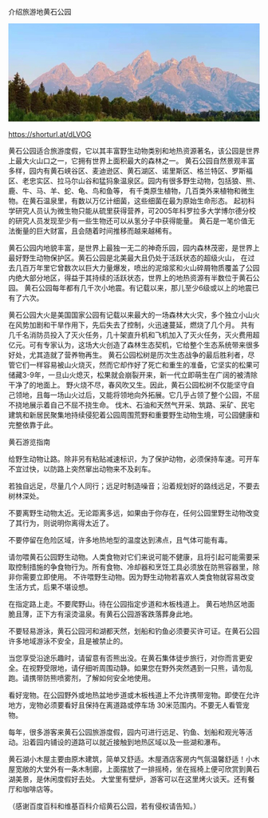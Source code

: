 介绍旅游地黄石公园


![介绍旅游地黄石公园](https://github.com/ywangnccu/ywang/blob/main/images/YellowstoneNationalPark.jpg)

https://shorturl.at/dLVOG

黄石公园适合旅游度假，它以其丰富野生动物类别和地热资源著名，该公园是世界上最大火山口之一，它拥有世界上面积最大的森林之一。
黄石公园自然景观丰富多样，园内有黄石峡谷区、麦迪逊区、黄石湖区、诺里斯区、格兰特区、罗斯福区、老忠实区、拉马尔山谷和猛犸象温泉区。园内有很多野生动物，包括狼、熊、鹿、牛、马、羊、蛇、龟、鸟和鱼等，
有千类原生植物，几百类外来植物和微生物。在黄石温泉里，有数以万亿计细菌，这些细菌在最为原始生命形态。
起初科学研究人员认为微生物只能从硫里获得营养，可2005年科罗拉多大学博尔德分校的研究人员发现至少有一些生物还可以从氢分子中获得能量。
黄石是一笔价值无法衡量的巨大财富，且会随着时间推移而越来越稀有。

黄石公园内地貌丰富，是世界上最独一无二的神奇乐园，园内森林茂密，是世界上最好野生动物保护区。黄石公园是北美最大且仍处于活跃状态的超级火山，
在过去几百万年里它曾数次以巨大力量爆发，喷出的泥熔浆和火山碎屑物质覆盖了公园内绝大部分地区，得益于其持续的活跃状态，世界上的地热资源有半数位于黄石公园。
黄石公园每年都有几千次小地震。有记载以来，那儿至少6级或以上的地震已有了六次。

黄石公园大火是美国国家公园有记载以来最大的一场森林大火灾，多个独立小山火在风势加剧和干旱作用下，先后失去了控制，火迅速蔓延，燃烧了几个月。
共有几千名消防员投入了灭火任务，几十架直升机和飞机加入了灭火任务，灭火费用超亿元。可有专家认为，这场大火创造了森林生态契机，它给整个生态系统带来很多好处，尤其造就了营养物再生。
黄石公园松树是历次生态战争的最后胜利者，尽管它们一样容易被山火烧灭，然而它却作好了死亡和重生的准备，它坚实的松果可储藏3-9年，一旦山火熄灭，松果就会崩裂开来，新一代立即萌生在广阔的被清除干净了的地面上。
野火烧不尽，春风吹又生。因此，黄石公园松树不仅能坚守自己领地，且每一场山火过后，又能将领地向外拓展。它几乎占领了整个公园，不屈不挠地展示着自己不屈不挠生命。
伐木、石油和天然气开采、筑路、采矿、民宅建筑和新居民聚集地持续侵犯着公园周围荒野和重要野生动物生境，可公园健康和完整依靠于此。

黄石游览指南

给野生动物让路。除非另有粘贴减速标识，为了保护动物，必须保持车速。可开车不宜过快，以防路上突然窜出动物来不及刹车。

若独自远足，尽量几个人同行；远足时制造噪音；沿着规划好的路线远足，不要去树林深处。

不要离野生动物太近。无论距离多远，如果由于你存在，任何公园里野生动物改变了其行为，则说明你离得太近了。

不要停留在危险区域，许多地热地型的温度达到沸点，且气体可能有毒。

请勿喂黄石公园野生动物。人类食物对它们来说可能不健康，且将引起可能需要采取控制措施的争食物行为。所有食物、冷却器和烹饪工具必须放在防熊容器里，除非你需要立即使用。
不许喂野生动物。因为野生动物若喜欢人类食物就容易改变生活方式，后果不堪设想。

在指定路上走。不要爬野山。待在公园指定步道和木板栈道上。 黄石地热区地面脆且薄，正下方有滚烫温泉。有黄石公园游客跌落葬身此地。

不要轻易游泳，黄石公园河和湖都天然，划船和钓鱼必须要买许可证。在黄石公园许多地域游泳不安全，且是被禁止的。

当您享受沿途乐趣时，请留意有否熊出没。在黄石集体徒步旅行，对你而言更安全。在视野受限地，请仔细听周围动静。如果您在野外突然遇到一只熊，请勿乱跑。请携带防熊喷雾剂，了解如何安全地使用。

看好宠物。在公园野外或地热盆地步道或木板栈道上不允许携带宠物。即使在允许地方，宠物必须要看好且保持在离道路或停车场 30米范围内。不要无人看管宠物。

每年，很多游客来黄石公园旅游度假，园内可进行远足、钓鱼、划船和观光等活动。沿着园内铺设的道路可以就近接触到地热区域以及一些湖和瀑布。

黄石湖小木屋主要由原木建筑，简单又舒适。木屋酒店客房内气氛温馨舒适！小木屋宽敞的大堂外有一条木制廊，上面摆放了一排摇椅，坐在摇椅上便可欣赏到黄石湖美景，是休闲度假好去处。
大堂里有壁炉，游客可以在这里烤火谈天。还有餐厅和咖啡店等。


（感谢百度百科和维基百科介绍黄石公园，若有侵权请告知。）

